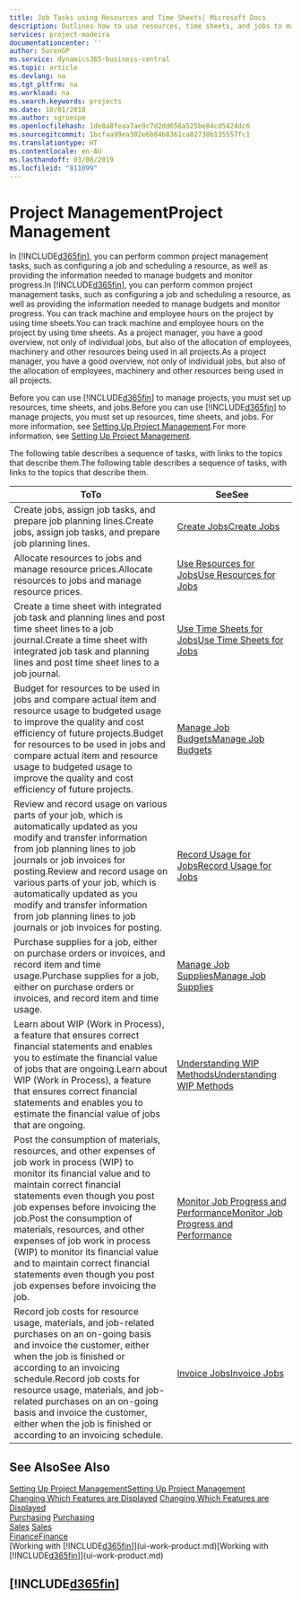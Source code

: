 ```yaml
---
title: Job Tasks using Resources and Time Sheets| Microsoft Docs
description: Outlines how to use resources, time sheets, and jobs to manage projects.
services: project-madeira
documentationcenter: ''
author: SorenGP
ms.service: dynamics365-business-central
ms.topic: article
ms.devlang: na
ms.tgt_pltfrm: na
ms.workload: na
ms.search.keywords: projects
ms.date: 10/01/2018
ms.author: sgroespe
ms.openlocfilehash: 1de8a8feaa7ae9c7d2dd656a525be84cd5424dc6
ms.sourcegitcommit: 1bcfaa99ea302e6b84b8361ca02730b135557fc1
ms.translationtype: HT
ms.contentlocale: en-AU
ms.lasthandoff: 03/08/2019
ms.locfileid: "811099"
---
```

# <a name="project-management"></a><span data-ttu-id="0855d-103">Project Management</span><span class="sxs-lookup"><span data-stu-id="0855d-103">Project Management</span></span>
<span data-ttu-id="0855d-104">In [!INCLUDE[d365fin](includes/d365fin_md.md)], you can perform common project management tasks, such as configuring a job and scheduling a resource, as well as providing the information needed to manage budgets and monitor progress.</span><span class="sxs-lookup"><span data-stu-id="0855d-104">In [!INCLUDE[d365fin](includes/d365fin_md.md)], you can perform common project management tasks, such as configuring a job and scheduling a resource, as well as providing the information needed to manage budgets and monitor progress.</span></span> <span data-ttu-id="0855d-105">You can track machine and employee hours on the project by using time sheets.</span><span class="sxs-lookup"><span data-stu-id="0855d-105">You can track machine and employee hours on the project by using time sheets.</span></span> <span data-ttu-id="0855d-106">As a project manager, you have a good overview, not only of individual jobs, but also of the allocation of employees, machinery and other resources being used in all projects.</span><span class="sxs-lookup"><span data-stu-id="0855d-106">As a project manager, you have a good overview, not only of individual jobs, but also of the allocation of employees, machinery and other resources being used in all projects.</span></span>

<span data-ttu-id="0855d-107">Before you can use [!INCLUDE[d365fin](includes/d365fin_md.md)] to manage projects, you must set up resources, time sheets, and jobs.</span><span class="sxs-lookup"><span data-stu-id="0855d-107">Before you can use [!INCLUDE[d365fin](includes/d365fin_md.md)] to manage projects, you must set up resources, time sheets, and jobs.</span></span> <span data-ttu-id="0855d-108">For more information, see [Setting Up Project Management](projects-setup-projects.md).</span><span class="sxs-lookup"><span data-stu-id="0855d-108">For more information, see [Setting Up Project Management](projects-setup-projects.md).</span></span>  

<span data-ttu-id="0855d-109">The following table describes a sequence of tasks, with links to the topics that describe them.</span><span class="sxs-lookup"><span data-stu-id="0855d-109">The following table describes a sequence of tasks, with links to the topics that describe them.</span></span>

| <span data-ttu-id="0855d-110">To</span><span class="sxs-lookup"><span data-stu-id="0855d-110">To</span></span> | <span data-ttu-id="0855d-111">See</span><span class="sxs-lookup"><span data-stu-id="0855d-111">See</span></span> |
| --- | --- |
| <span data-ttu-id="0855d-112">Create jobs, assign job tasks, and prepare job planning lines.</span><span class="sxs-lookup"><span data-stu-id="0855d-112">Create jobs, assign job tasks, and prepare job planning lines.</span></span> |[<span data-ttu-id="0855d-113">Create Jobs</span><span class="sxs-lookup"><span data-stu-id="0855d-113">Create Jobs</span></span>](projects-how-create-jobs.md) |
| <span data-ttu-id="0855d-114">Allocate resources to jobs and manage resource prices.</span><span class="sxs-lookup"><span data-stu-id="0855d-114">Allocate resources to jobs and manage resource prices.</span></span> |[<span data-ttu-id="0855d-115">Use Resources for Jobs</span><span class="sxs-lookup"><span data-stu-id="0855d-115">Use Resources for Jobs</span></span>](projects-how-use-resources.md) |
| <span data-ttu-id="0855d-116">Create a time sheet with integrated job task and planning lines and post time sheet lines to a job journal.</span><span class="sxs-lookup"><span data-stu-id="0855d-116">Create a time sheet with integrated job task and planning lines and post time sheet lines to a job journal.</span></span> |[<span data-ttu-id="0855d-117">Use Time Sheets for Jobs</span><span class="sxs-lookup"><span data-stu-id="0855d-117">Use Time Sheets for Jobs</span></span>](projects-how-use-time-sheets.md) |
| <span data-ttu-id="0855d-118">Budget for resources to be used in jobs and compare actual item and resource usage to budgeted usage to improve the quality and cost efficiency of future projects.</span><span class="sxs-lookup"><span data-stu-id="0855d-118">Budget for resources to be used in jobs and compare actual item and resource usage to budgeted usage to improve the quality and cost efficiency of future projects.</span></span> |[<span data-ttu-id="0855d-119">Manage Job Budgets</span><span class="sxs-lookup"><span data-stu-id="0855d-119">Manage Job Budgets</span></span>](projects-how-manage-budgets.md) |
| <span data-ttu-id="0855d-120">Review and record usage on various parts of your job, which is automatically updated as you modify and transfer information from job planning lines to job journals or job invoices for posting.</span><span class="sxs-lookup"><span data-stu-id="0855d-120">Review and record usage on various parts of your job, which is automatically updated as you modify and transfer information from job planning lines to job journals or job invoices for posting.</span></span> |[<span data-ttu-id="0855d-121">Record Usage for Jobs</span><span class="sxs-lookup"><span data-stu-id="0855d-121">Record Usage for Jobs</span></span>](projects-how-record-job-usage.md) |
| <span data-ttu-id="0855d-122">Purchase supplies for a job, either on purchase orders or invoices, and record item and time usage.</span><span class="sxs-lookup"><span data-stu-id="0855d-122">Purchase supplies for a job, either on purchase orders or invoices, and record item and time usage.</span></span> |[<span data-ttu-id="0855d-123">Manage Job Supplies</span><span class="sxs-lookup"><span data-stu-id="0855d-123">Manage Job Supplies</span></span>](projects-how-manage-project-supplies.md) |
| <span data-ttu-id="0855d-124">Learn about WIP (Work in Process), a feature that ensures correct financial statements and enables you to estimate the financial value of jobs that are ongoing.</span><span class="sxs-lookup"><span data-stu-id="0855d-124">Learn about WIP (Work in Process), a feature that ensures correct financial statements and enables you to estimate the financial value of jobs that are ongoing.</span></span> |[<span data-ttu-id="0855d-125">Understanding WIP Methods</span><span class="sxs-lookup"><span data-stu-id="0855d-125">Understanding WIP Methods</span></span>](projects-understanding-wip.md) |
| <span data-ttu-id="0855d-126">Post the consumption of materials, resources, and other expenses of job work in process (WIP) to monitor its financial value and to maintain correct financial statements even though you post job expenses before invoicing the job.</span><span class="sxs-lookup"><span data-stu-id="0855d-126">Post the consumption of materials, resources, and other expenses of job work in process (WIP) to monitor its financial value and to maintain correct financial statements even though you post job expenses before invoicing the job.</span></span> |[<span data-ttu-id="0855d-127">Monitor Job Progress and Performance</span><span class="sxs-lookup"><span data-stu-id="0855d-127">Monitor Job Progress and Performance</span></span>](projects-how-monitor-progress-performance.md) |
| <span data-ttu-id="0855d-128">Record job costs for resource usage, materials, and job-related purchases on an on-going basis and invoice the customer, either when the job is finished or according to an invoicing schedule.</span><span class="sxs-lookup"><span data-stu-id="0855d-128">Record job costs for resource usage, materials, and job-related purchases on an on-going basis and invoice the customer, either when the job is finished or according to an invoicing schedule.</span></span> |[<span data-ttu-id="0855d-129">Invoice Jobs</span><span class="sxs-lookup"><span data-stu-id="0855d-129">Invoice Jobs</span></span>](projects-how-invoice-jobs.md) |

## <a name="see-also"></a><span data-ttu-id="0855d-130">See Also</span><span class="sxs-lookup"><span data-stu-id="0855d-130">See Also</span></span>
[<span data-ttu-id="0855d-131">Setting Up Project Management</span><span class="sxs-lookup"><span data-stu-id="0855d-131">Setting Up Project Management</span></span>](projects-setup-projects.md)  
<span data-ttu-id="0855d-132">[Changing Which Features are Displayed](ui-experiences.md)    </span><span class="sxs-lookup"><span data-stu-id="0855d-132">[Changing Which Features are Displayed](ui-experiences.md)    </span></span>  
<span data-ttu-id="0855d-133">[Purchasing](purchasing-manage-purchasing.md)       </span><span class="sxs-lookup"><span data-stu-id="0855d-133">[Purchasing](purchasing-manage-purchasing.md)       </span></span>  
<span data-ttu-id="0855d-134">[Sales](sales-manage-sales.md)  </span><span class="sxs-lookup"><span data-stu-id="0855d-134">[Sales](sales-manage-sales.md)  </span></span>  
[<span data-ttu-id="0855d-135">Finance</span><span class="sxs-lookup"><span data-stu-id="0855d-135">Finance</span></span>](finance.md)  
<span data-ttu-id="0855d-136">[Working with [!INCLUDE[d365fin](includes/d365fin_md.md)]](ui-work-product.md)</span><span class="sxs-lookup"><span data-stu-id="0855d-136">[Working with [!INCLUDE[d365fin](includes/d365fin_md.md)]](ui-work-product.md)</span></span>  

## [!INCLUDE[d365fin](includes/free_trial_md.md)]  
 

